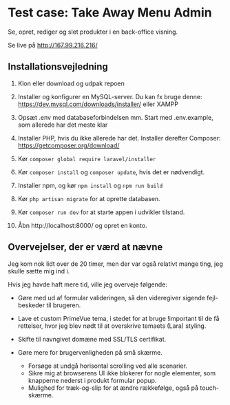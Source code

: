 # Test case: Take Away Menu Admin

Se, opret, rediger og slet produkter i en back-office visning.

Se live på <http://167.99.216.216/>

## Installationsvejledning

1. Klon eller download og udpak repoen

2. Installer og konfigurer en MySQL-server. Du kan fx bruge denne: https://dev.mysql.com/downloads/installer/ eller XAMPP

3. Opsæt .env med databaseforbindelsen mm. Start med .env.example, som allerede har det meste klar

4. Installer PHP, hvis du ikke allerede har det. Installer derefter Composer: https://getcomposer.org/download/

5. Kør `composer global require laravel/installer`

6. Kør `composer install` og `composer update`, hvis det er nødvendigt.

7. Installer npm, og kør `npm install` og `npm run build`

8. Kør `php artisan migrate` for at oprette databasen.

9. Kør `composer run dev` for at starte appen i udvikler tilstand.

10. Åbn http://localhost:8000/ og opret en konto.

## Overvejelser, der er værd at nævne

Jeg kom nok lidt over de 20 timer, men der var også relativt mange ting, jeg skulle sætte mig ind i.

Hvis jeg havde haft mere tid, ville jeg overveje følgende:

- Gøre med ud af formular valideringen, så den videregiver sigende fejl-beskeder til brugeren.

- Lave et custom PrimeVue tema, i stedet for at bruge !important til de få rettelser, hvor jeg blev nødt til at overskrive temaets (Lara) styling.

- Skifte til navngivet domæne med SSL/TLS certifikat.

- Gøre mere for brugervenligheden på små skærme.
    - Forsøge at undgå horisontal scrolling ved alle scenarier.
    - Sikre mig at browserens UI ikke blokerer for nogle elementer, som knapperne nederst i produkt formular popup.
    - Mulighed for træk-og-slip for at ændre rækkefølge, også på touch-skærme.
